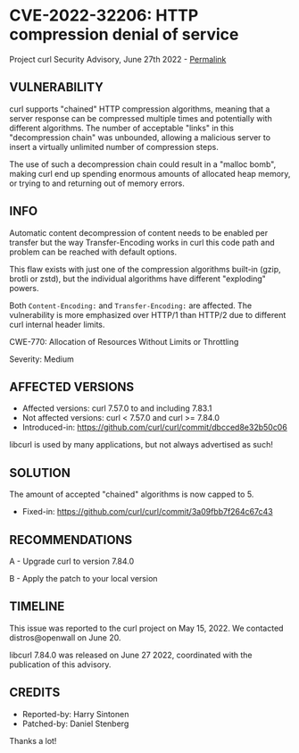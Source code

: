 CVE-2022-32206: HTTP compression denial of service
==================================================

Project curl Security Advisory, June 27th 2022 -
[Permalink](https://curl.se/docs/CVE-2022-32206.html)

VULNERABILITY
-------------

curl supports "chained" HTTP compression algorithms, meaning that a server
response can be compressed multiple times and potentially with different
algorithms. The number of acceptable "links" in this "decompression chain" was
unbounded, allowing a malicious server to insert a virtually unlimited number
of compression steps.

The use of such a decompression chain could result in a "malloc bomb", making
curl end up spending enormous amounts of allocated heap memory, or trying to
and returning out of memory errors.

INFO
----

Automatic content decompression of content needs to be enabled per transfer
but the way Transfer-Encoding works in curl this code path and problem can be
reached with default options.

This flaw exists with just one of the compression algorithms built-in (gzip,
brotli or zstd), but the individual algorithms have different "exploding"
powers.

Both `Content-Encoding:` and `Transfer-Encoding:` are affected. The
vulnerability is more emphasized over HTTP/1 than HTTP/2 due to different curl
internal header limits.

CWE-770: Allocation of Resources Without Limits or Throttling

Severity: Medium

AFFECTED VERSIONS
-----------------

- Affected versions: curl 7.57.0 to and including 7.83.1
- Not affected versions: curl < 7.57.0 and curl >= 7.84.0
- Introduced-in: https://github.com/curl/curl/commit/dbcced8e32b50c06

libcurl is used by many applications, but not always advertised as such!

SOLUTION
------------

The amount of accepted "chained" algorithms is now capped to 5.

- Fixed-in: https://github.com/curl/curl/commit/3a09fbb7f264c67c43

RECOMMENDATIONS
--------------

 A - Upgrade curl to version 7.84.0

 B - Apply the patch to your local version
 
TIMELINE
--------

This issue was reported to the curl project on May 15, 2022. We contacted
distros@openwall on June 20.

libcurl 7.84.0 was released on June 27 2022, coordinated with the publication
of this advisory.

CREDITS
-------

- Reported-by: Harry Sintonen
- Patched-by: Daniel Stenberg

Thanks a lot!
